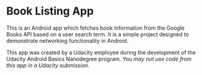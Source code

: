 # Book Listing App

This is an Android app which fetches book information from the Google Books API based on a user search term.  It is a simple project designed to demonstrate networking functionality in Android.

This app was created by a Udacity employee during the development of the Udacity Android Basics Nanodegree program.  You *may not use code from this app in a Udacity submission*.